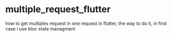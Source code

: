 # multiple_request_flutter

how to get multiples request in one request in flutter, the way to do it, in first case i use bloc state managment
